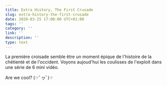 ```yaml
---
title: Extra History, The First Crusade
slug: extra-history-the-first-crusade
date: 2020-03-25 17:00:00 UTC+01:00
tags: ''
category: ''
link: ''
description: ''
type: text
---
```


La première croisade semble être un moment épique de l'histoire de la chétienté et de l'occident. Voyons aujoud'hui les coulisses de l'exploit dans une série de 6 mini vidéo.

Are we cool? (☞ﾟヮﾟ)☞

~~~~<iframe width="560" height="315" src="https://www.youtube-nocookie.com/embed/videoseries?list=PLhyKYa0YJ_5BH8o5Uk2FI_sHekdS6uIkH" frameborder="0" allow="accelerometer; autoplay; encrypted-media; gyroscope; picture-in-picture" allowfullscreen></iframe>
